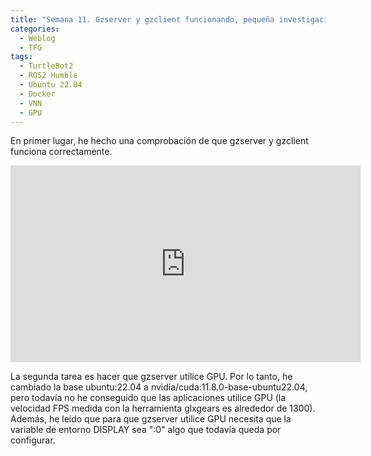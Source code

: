 ```yaml
---
title: "Semana 11. Gzserver y gzclient funcionando, pequeña investigación de GPU"
categories:
  - Weblog
  - TFG
tags:
  - TurtleBot2
  - ROS2 Humble
  - Ubuntu 22.04
  - Docker
  - VNN
  - GPU
---
```



En primer lugar, he hecho una comprobación de que gzserver y gzclient funciona correctamente.

<p align="center">
<iframe width="560" height="315" src="https://www.youtube.com/embed/Fmh1XiY4dJ4" title="YouTube video player" frameborder="0" allow="accelerometer; autoplay; clipboard-write; encrypted-media; gyroscope; picture-in-picture" allowfullscreen></iframe>
</p>

La segunda tarea es hacer que gzserver utilice GPU. Por lo tanto, he cambiado la base ubuntu:22.04 a nvidia/cuda:11.8.0-base-ubuntu22.04, pero todavía no he conseguido que las aplicaciones utilice GPU (la velocidad FPS medida con la herramienta glxgears es alrededor de 1300). Además, he leido que para que gzserver utilice GPU necesita que la variable de entorno DISPLAY sea ":0" algo que todavía queda por configurar. 
 
